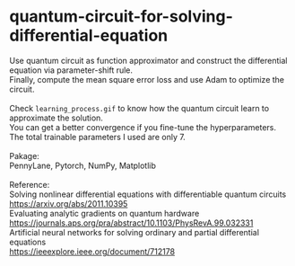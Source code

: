 # quantum-circuit-for-solving-differential-equation
Use quantum circuit as function approximator and construct the differential equation via parameter-shift rule.</br>
Finally, compute the mean square error loss and use Adam to optimize the circuit.</br></br>
Check ```learning_process.gif``` to know how the quantum circuit learn to approximate the solution.</br>
You can get a better convergence if you fine-tune the hyperparameters. The total trainable parameters I used are only 7.</br></br>
Pakage:</br>
PennyLane, Pytorch, NumPy, Matplotlib</br></br>
Reference:</br>
Solving nonlinear differential equations with differentiable quantum circuits</br>
https://arxiv.org/abs/2011.10395</br>
Evaluating analytic gradients on quantum hardware</br>
https://journals.aps.org/pra/abstract/10.1103/PhysRevA.99.032331</br>
Artificial neural networks for solving ordinary and partial differential equations</br>
https://ieeexplore.ieee.org/document/712178
